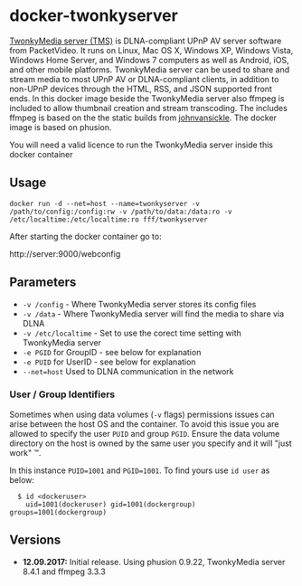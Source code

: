 # docker-twonkyserver
[TwonkyMedia server (TMS)](http://twonky.com/) is DLNA-compliant UPnP AV server software from PacketVideo. It runs on Linux, Mac OS X, Windows XP, Windows Vista, Windows Home Server, and Windows 7 computers as well as Android, iOS, and other mobile platforms. TwonkyMedia server can be used to share and stream media to most UPnP AV or DLNA-compliant clients, in addition to non-UPnP devices through the HTML, RSS, and JSON supported front ends.
In this docker image beside the TwonkyMedia server also ffmpeg is included to allow thumbnail creation and stream transcoding. The includes ffmpeg is based on the the static builds from [johnvansickle](https://johnvansickle.com/ffmpeg/).
The docker image is based on phusion.

You will need a valid licence to run the TwonkyMedia server inside this docker container

## Usage

```
docker run -d --net=host --name=twonkyserver -v /path/to/config:/config:rw -v /path/to/data:/data:ro -v /etc/localtime:/etc/localtime:ro fff/twonkyserver
```

After starting the docker container go to:

http://server:9000/webconfig

## Parameters
* `-v /config` - Where TwonkyMedia server stores its config files
* `-v /data` - Where TwonkyMedia server will find the media to share via DLNA
* `-v /etc/localtime` - Set to use the corect time setting with TwonkyMedia server 
* `-e PGID` for GroupID - see below for explanation
* `-e PUID` for UserID - see below for explanation
* `--net=host` Used to DLNA communication in the network

### User / Group Identifiers

Sometimes when using data volumes (`-v` flags) permissions issues can arise between the host OS and the container. To avoid this issue you are allowed to specify the user `PUID` and group `PGID`. Ensure the data volume directory on the host is owned by the same user you specify and it will "just work" ™.

In this instance `PUID=1001` and `PGID=1001`. To find yours use `id user` as below:

```
  $ id <dockeruser>
    uid=1001(dockeruser) gid=1001(dockergroup) groups=1001(dockergroup)
```

## Versions

+ **12.09.2017:** Initial release. Using phusion 0.9.22, TwonkyMedia server 8.4.1 and ffmpeg 3.3.3
